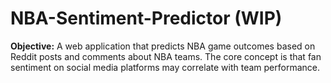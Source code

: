 # NBA-Sentiment-Predictor (WIP)

**Objective:** A web application that predicts NBA game outcomes based on Reddit posts and comments about NBA teams. The core concept is that fan sentiment on social media platforms may correlate with team performance.